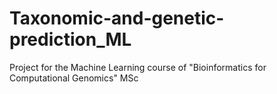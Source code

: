 # Taxonomic-and-genetic-prediction_ML
Project for the Machine Learning course of "Bioinformatics for Computational Genomics" MSc
